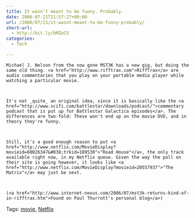 ```yaml
---
title: It wasn’t meant to be funny. Probably.
date: 2006-07-21T21:57:27+00:00
url: /2006/07/21/it-wasnt-meant-to-be-funny-probably/
short-url:
  - http://bit.ly/hMZoCS
categories:
  - Tech

---
```

<div class='microid-mailto+http:sha1:229343afd6e8e13de3da49f791fefe2ab1ac3e5f'>
  
    Michael J. Nelson from the now gone MST3K has a new gig, but doing the same old thing. <a href="http://www.rifftrax.com">RiffTrax</a> are audio commentaries that you play on your portable media player while watching a particular movie.
  
  
  
    It's not _quite_ an original idea, since it is basically like the <a href="http://www.scifi.com/battlestar/downloads/podcast/">commentary podcast that is put up for Battlestar Galactica episodes</a>. The differences are two-fold: These won't end up on the movie DVD, and in theory they're funny.
  
  
  
    Still, it's a good enough reason to put <a href="http://www.netflix.com/MovieDisplay?movieid=60026347&#038;trkid=189530">"Road House"</a>, the only track available right now, in my Netflix queue. Given the way the poll on their site is going however, it looks like <a href="http://www.netflix.com/MovieDisplay?movieid=20557937">"The Matrix"</a> may just be next.
  
  
  
    (<a href="http://www.internet-nexus.com/2006/07/mst3k-returns-kind-of-in-rifftrax.htm">Found on Paul Thurrott's personal blog</a>)
  
</div>

<div class="st-post-tags">
  Tags: <a href="http://www.cavort.org/tag/movie/" title="movie" rel="tag">movie</a>, <a href="http://www.cavort.org/tag/netflix/" title="Netflix" rel="tag">Netflix</a><br />
</div>